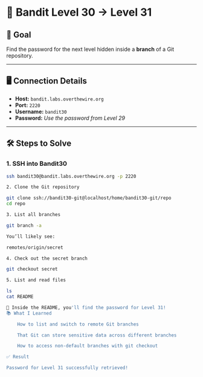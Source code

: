 # 🌿 Bandit Level 30 → Level 31

## 🎯 Goal

Find the password for the next level hidden inside a **branch** of a Git repository.

---

## 🖥️ Connection Details

- **Host:** `bandit.labs.overthewire.org`
- **Port:** `2220`
- **Username:** `bandit30`
- **Password:** _Use the password from Level 29_

---

## 🛠️ Steps to Solve

### 1. SSH into Bandit30

```bash
ssh bandit30@bandit.labs.overthewire.org -p 2220

2. Clone the Git repository

git clone ssh://bandit30-git@localhost/home/bandit30-git/repo
cd repo

3. List all branches

git branch -a

You’ll likely see:

remotes/origin/secret

4. Check out the secret branch

git checkout secret

5. List and read files

ls
cat README

🎉 Inside the README, you'll find the password for Level 31!
📚 What I Learned

    How to list and switch to remote Git branches

    That Git can store sensitive data across different branches

    How to access non-default branches with git checkout

✅ Result

Password for Level 31 successfully retrieved!
